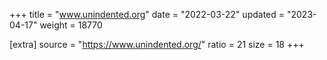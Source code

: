 +++
title = "www.unindented.org"
date = "2022-03-22"
updated = "2023-04-17"
weight = 18770

[extra]
source = "https://www.unindented.org/"
ratio = 21
size = 18
+++
